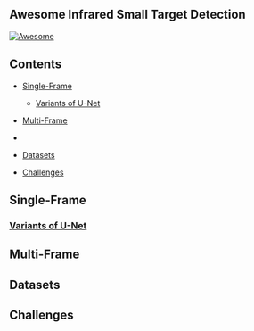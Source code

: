 ## Awesome Infrared Small Target Detection

[![Awesome](https://cdn.rawgit.com/sindresorhus/awesome/d7305f38d29fed78fa85652e3a63e154dd8e8829/media/badge.svg)](https://github.com/yongxianLiu/Awesome-IRSTD)

## Contents

- [Single-Frame](#Single-Frame)
	- [Variants of U-Net](#Variants-of-U-Net)
- [Multi-Frame](#Multi-Frame)

- 
- [Datasets](#Datasets)
- [Challenges](#Challenges)


## Single-Frame

### [Variants of U-Net](#Contents)

## Multi-Frame


## Datasets


## Challenges

